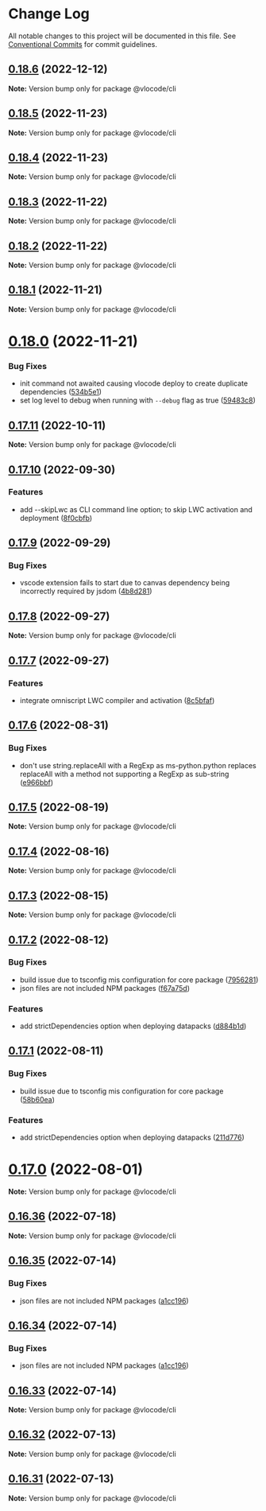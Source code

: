 # Change Log

All notable changes to this project will be documented in this file.
See [Conventional Commits](https://conventionalcommits.org) for commit guidelines.

## [0.18.6](https://github.com/Codeneos/vlocode/compare/v0.18.5...v0.18.6) (2022-12-12)

**Note:** Version bump only for package @vlocode/cli

## [0.18.5](https://github.com/Codeneos/vlocode/compare/v0.18.4...v0.18.5) (2022-11-23)

**Note:** Version bump only for package @vlocode/cli

## [0.18.4](https://github.com/Codeneos/vlocode/compare/v0.18.3...v0.18.4) (2022-11-23)

**Note:** Version bump only for package @vlocode/cli

## [0.18.3](https://github.com/Codeneos/vlocode/compare/v0.18.2...v0.18.3) (2022-11-22)

**Note:** Version bump only for package @vlocode/cli

## [0.18.2](https://github.com/Codeneos/vlocode/compare/v0.18.1...v0.18.2) (2022-11-22)

**Note:** Version bump only for package @vlocode/cli

## [0.18.1](https://github.com/Codeneos/vlocode/compare/v0.18.0...v0.18.1) (2022-11-21)

**Note:** Version bump only for package @vlocode/cli

# [0.18.0](https://github.com/Codeneos/vlocode/compare/v0.17.12...v0.18.0) (2022-11-21)

### Bug Fixes

* init command not awaited causing vlocode deploy to create duplicate dependencies ([534b5e1](https://github.com/Codeneos/vlocode/commit/534b5e1891028cb8759e7bc7b6f76eb3845fb211))
* set log level to debug when running with `--debug` flag as true ([59483c8](https://github.com/Codeneos/vlocode/commit/59483c8d1877eb345f7b4e9d74f88e568b01d742))

## [0.17.11](https://github.com/Codeneos/vlocode/compare/v0.17.10...v0.17.11) (2022-10-11)

**Note:** Version bump only for package @vlocode/cli

## [0.17.10](https://github.com/Codeneos/vlocode/compare/v0.17.9...v0.17.10) (2022-09-30)

### Features

* add --skipLwc as CLI command line option; to skip LWC activation and deployment ([8f0cbfb](https://github.com/Codeneos/vlocode/commit/8f0cbfb0c3d15211d2c2d6eb3a3ae521081b733c))

## [0.17.9](https://github.com/Codeneos/vlocode/compare/v0.17.8...v0.17.9) (2022-09-29)

### Bug Fixes

* vscode extension fails to start due to canvas dependency being incorrectly required by jsdom ([4b8d281](https://github.com/Codeneos/vlocode/commit/4b8d28103d5845016f5fcc031101e20eb1aab843))

## [0.17.8](https://github.com/Codeneos/vlocode/compare/v0.17.7...v0.17.8) (2022-09-27)

**Note:** Version bump only for package @vlocode/cli

## [0.17.7](https://github.com/Codeneos/vlocode/compare/v0.17.6...v0.17.7) (2022-09-27)

### Features

* integrate omniscript LWC compiler and activation ([8c5bfaf](https://github.com/Codeneos/vlocode/commit/8c5bfaf6755358275997376c9d83ee169be10986))

## [0.17.6](https://github.com/Codeneos/vlocode/compare/v0.17.5...v0.17.6) (2022-08-31)

### Bug Fixes

* don't use string.replaceAll with a RegExp as ms-python.python replaces replaceAll with a method not supporting a RegExp as sub-string ([e966bbf](https://github.com/Codeneos/vlocode/commit/e966bbf637aa2c3613d574be71891ae1ed6ca377))

## [0.17.5](https://github.com/Codeneos/vlocode/compare/v0.17.6...v0.17.5) (2022-08-19)

**Note:** Version bump only for package @vlocode/cli

## [0.17.4](https://github.com/Codeneos/vlocode/compare/v0.17.3...v0.17.4) (2022-08-16)

**Note:** Version bump only for package @vlocode/cli

## [0.17.3](https://github.com/Codeneos/vlocode/compare/v0.17.2...v0.17.3) (2022-08-15)

**Note:** Version bump only for package @vlocode/cli

## [0.17.2](https://github.com/Codeneos/vlocode/compare/v0.16.22...v0.17.2) (2022-08-12)

### Bug Fixes

* build issue due to tsconfig mis configuration for core package ([7956281](https://github.com/Codeneos/vlocode/commit/79562814f341a5f8b8a79db0c13f1735131887e0))
* json files are not included NPM packages ([f67a75d](https://github.com/Codeneos/vlocode/commit/f67a75de03a008dd6f6825c948489f375c2ab35c))

### Features

* add strictDependencies option when deploying datapacks ([d884b1d](https://github.com/Codeneos/vlocode/commit/d884b1d5b9793825c8e1279b08886c08b656c535))

## [0.17.1](https://github.com/Codeneos/vlocode/compare/v0.16.36...v0.17.1) (2022-08-11)

### Bug Fixes

* build issue due to tsconfig mis configuration for core package ([58b60ea](https://github.com/Codeneos/vlocode/commit/58b60ea499ead676fa489948a675d3e2a5c4eaf4))

### Features

* add strictDependencies option when deploying datapacks ([211d776](https://github.com/Codeneos/vlocode/commit/211d7764e4351560f3addfbee1c4c6ed8a3597e7))

# [0.17.0](https://github.com/Codeneos/vlocode/compare/v0.16.36...v0.17.0) (2022-08-01)

**Note:** Version bump only for package @vlocode/cli

## [0.16.36](https://github.com/Codeneos/vlocode/compare/v0.16.35...v0.16.36) (2022-07-18)

**Note:** Version bump only for package @vlocode/cli

## [0.16.35](https://github.com/Codeneos/vlocode/compare/v0.16.33...v0.16.35) (2022-07-14)

### Bug Fixes

* json files are not included NPM packages ([a1cc196](https://github.com/Codeneos/vlocode/commit/a1cc1968abc49568f25eaa4fc34d719e7c5e84c9))

## [0.16.34](https://github.com/Codeneos/vlocode/compare/v0.16.33...v0.16.34) (2022-07-14)

### Bug Fixes

* json files are not included NPM packages ([a1cc196](https://github.com/Codeneos/vlocode/commit/a1cc1968abc49568f25eaa4fc34d719e7c5e84c9))

## [0.16.33](https://github.com/Codeneos/vlocode/compare/v0.16.32...v0.16.33) (2022-07-14)

**Note:** Version bump only for package @vlocode/cli

## [0.16.32](https://github.com/Codeneos/vlocode/compare/v0.16.31...v0.16.32) (2022-07-13)

**Note:** Version bump only for package @vlocode/cli

## [0.16.31](https://github.com/Codeneos/vlocode/compare/v0.16.21...v0.16.31) (2022-07-13)

**Note:** Version bump only for package @vlocode/cli
